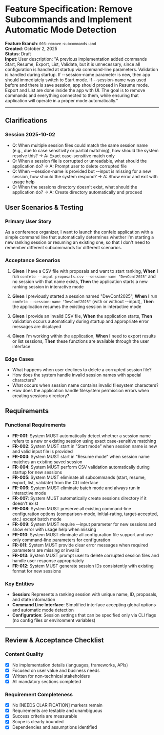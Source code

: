 # Feature Specification: Remove Subcommands and Implement Automatic Mode Detection

**Feature Branch**: `003-remove-subcommands-and`  
**Created**: October 2, 2025  
**Status**: Draft  
**Input**: User description: "A previous implementation added commands Start, Resume, Export, List, Validate, but it is unnecessary, since all configuration is handled at startup via command-line parameters. Validation is handled during startup. If --session-name parameter is new, then app should immediately switch to Start mode. If --session-name was used before and there is save session, app should proceed in Resume mode. Export and List are done inside the app with UI. The goal is to remove commands and everything connected to them, while ensuring that application will operate in a proper mode automatically."

---

## Clarifications

### Session 2025-10-02

- Q: When multiple session files could match the same session name (e.g., due to case sensitivity or partial matching), how should the system resolve this? → A: Exact case-sensitive match only
- Q: When a session file is corrupted or unreadable, what should the application do? → A: Prompt user to delete corrupted file
- Q: When --session-name is provided but --input is missing for a new session, how should the system respond? → A: Show error and exit with usage help
- Q: When the sessions directory doesn't exist, what should the application do? → A: Create directory automatically and proceed

## User Scenarios & Testing

### Primary User Story

As a conference organizer, I want to launch the confelo application with a simple command line that automatically determines whether I'm starting a new ranking session or resuming an existing one, so that I don't need to remember different subcommands for different scenarios.

### Acceptance Scenarios

1. **Given** I have a CSV file with proposals and want to start ranking, **When** I run `confelo --input proposals.csv --session-name "DevConf2025"` and no session with that name exists, **Then** the application starts a new ranking session in interactive mode

2. **Given** I previously started a session named "DevConf2025", **When** I run `confelo --session-name "DevConf2025"` (with or without --input), **Then** the application resumes the existing session in interactive mode

3. **Given** I provide an invalid CSV file, **When** the application starts, **Then** validation occurs automatically during startup and appropriate error messages are displayed

4. **Given** I'm working within the application, **When** I need to export results or list sessions, **Then** these functions are available through the user interface

### Edge Cases

- What happens when user declines to delete a corrupted session file?
- How does the system handle invalid session names with special characters?
- What occurs when session name contains invalid filesystem characters?
- How does the application handle filesystem permission errors when creating sessions directory?

## Requirements

### Functional Requirements

- **FR-001**: System MUST automatically detect whether a session name refers to a new or existing session using exact case-sensitive matching
- **FR-002**: System MUST start in "Start mode" when session name is new and valid input file is provided
- **FR-003**: System MUST start in "Resume mode" when session name matches an existing saved session
- **FR-004**: System MUST perform CSV validation automatically during startup for new sessions
- **FR-005**: System MUST eliminate all subcommands (start, resume, export, list, validate) from the CLI interface
- **FR-006**: System MUST eliminate batch mode and always run in interactive mode
- **FR-007**: System MUST automatically create sessions directory if it doesn't exist
- **FR-008**: System MUST preserve all existing command-line configuration options (comparison-mode, initial-rating, target-accepted, etc.) except batch mode
- **FR-009**: System MUST require --input parameter for new sessions and show error with usage help when missing
- **FR-010**: System MUST eliminate all configuration file support and use only command-line parameters for configuration
- **FR-011**: System MUST provide clear error messages when required parameters are missing or invalid
- **FR-013**: System MUST prompt user to delete corrupted session files and handle user response appropriately
- **FR-012**: System MUST generate session IDs consistently with existing format for new sessions

### Key Entities

- **Session**: Represents a ranking session with unique name, ID, proposals, and state information
- **Command Line Interface**: Simplified interface accepting global options and automatic mode detection
- **Configuration**: Session settings that can be specified only via CLI flags (no config files or environment variables)

---

## Review & Acceptance Checklist

### Content Quality

- [x] No implementation details (languages, frameworks, APIs)
- [x] Focused on user value and business needs
- [x] Written for non-technical stakeholders
- [x] All mandatory sections completed

### Requirement Completeness

- [x] No [NEEDS CLARIFICATION] markers remain
- [x] Requirements are testable and unambiguous  
- [x] Success criteria are measurable
- [x] Scope is clearly bounded
- [x] Dependencies and assumptions identified
